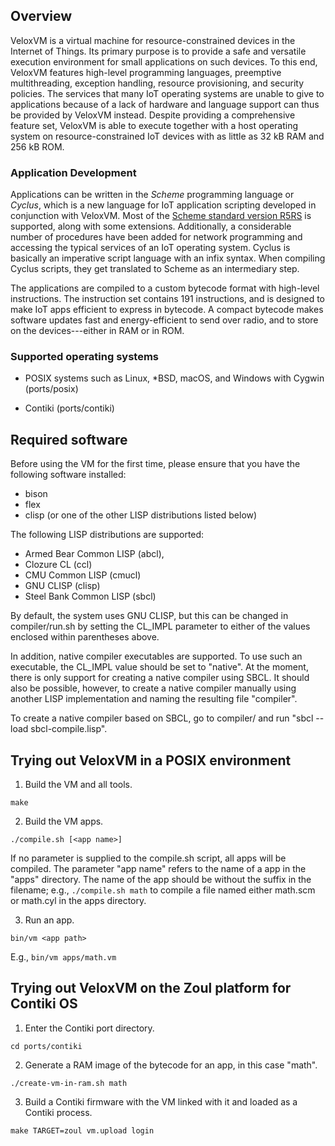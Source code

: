 ## Overview

VeloxVM is a virtual machine for resource-constrained devices in the
Internet of Things. Its primary purpose is to provide a safe and
versatile execution environment for small applications on such
devices. To this end, VeloxVM features high-level programming
languages, preemptive multithreading, exception handling, resource
provisioning, and security policies. The services that many IoT
operating systems are unable to give to applications because of a lack
of hardware and language support can thus be provided by VeloxVM
instead. Despite providing a comprehensive feature set, VeloxVM is
able to execute together with a host operating system on
resource-constrained IoT devices with as little as 32 kB RAM and 256
kB ROM.

### Application Development

Applications can be written in the _Scheme_ programming language or
_Cyclus_, which is a new language for IoT application scripting
developed in conjunction with VeloxVM. Most of the [Scheme standard
version R5RS](http://www.schemers.org/Documents/Standards/R5RS/) is
supported, along with some extensions. Additionally, a considerable
number of procedures have been added for network programming and
accessing the typical services of an IoT operating system. Cyclus is
basically an imperative script language with an infix syntax. When
compiling Cyclus scripts, they get translated to Scheme as an
intermediary step.

The applications are compiled to a custom bytecode format with
high-level instructions. The instruction set contains 191
instructions, and is designed to make IoT apps efficient to express in
bytecode. A compact bytecode makes software updates fast and
energy-efficient to send over radio, and to store on the
devices---either in RAM or in ROM.

### Supported operating systems

* POSIX systems such as Linux, *BSD, macOS, and Windows with Cygwin
  (ports/posix)

* Contiki (ports/contiki)

## Required software

Before using the VM for the first time, please ensure that you have the
following software installed:
 * bison
 * flex
 * clisp (or one of the other LISP distributions listed below)

The following LISP distributions are supported:
 * Armed Bear Common LISP (abcl),
 * Clozure CL (ccl)
 * CMU Common LISP (cmucl)
 * GNU CLISP (clisp)
 * Steel Bank Common LISP (sbcl)

By default, the system uses GNU CLISP, but this can be changed
in compiler/run.sh by setting the CL_IMPL parameter to either of the values
enclosed within parentheses above.

In addition, native compiler executables are supported. To use such an
executable, the CL_IMPL value should be set to "native". At the moment,
there is only support for creating a native compiler using SBCL. It should
also be possible, however, to create a native compiler manually using
another LISP implementation and naming the resulting file "compiler".

To create a native compiler based on SBCL, go to compiler/ and 
run "sbcl --load sbcl-compile.lisp".

## Trying out VeloxVM in a POSIX environment

1. Build the VM and all tools.

  <code>make</code>

2. Build the VM apps.

  <code>./compile.sh [&lt;app name&gt;]</code>

   If no parameter is supplied to the compile.sh script, all apps will
   be compiled. The parameter "app name" refers to the name of a app
   in the "apps" directory. The name of the app should be without the
   suffix in the filename; e.g., <code>./compile.sh math</code> to
   compile a file named either math.scm or math.cyl in the apps
   directory.

3. Run an app.

  <code>bin/vm &lt;app path&gt;</code>

   E.g., <code>bin/vm apps/math.vm</code>

## Trying out VeloxVM on the Zoul platform for Contiki OS

1. Enter the Contiki port directory.

  <code>cd ports/contiki</code>

2. Generate a RAM image of the bytecode for an app, in this case "math".

  <code>./create-vm-in-ram.sh math</code>

3. Build a Contiki firmware with the VM linked with it and loaded as a
   Contiki process.

  <code>make TARGET=zoul vm.upload login</code>
